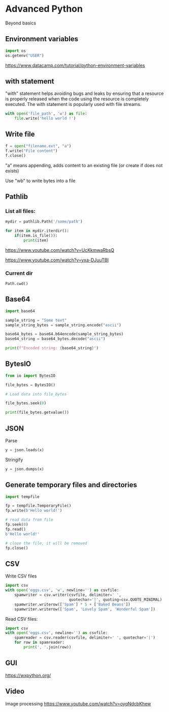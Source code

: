 # Advanced Python

Beyond basics


## Environment variables

```python
import os
os.getenv("USER")
```

https://www.datacamp.com/tutorial/python-environment-variables


## with statement

"with" statement helps avoiding bugs and leaks by ensuring that a resource is properly released when the code using the resource is completely executed. The with statement is popularly used with file streams.

```python
with open('file_path', 'w') as file:
    file.write('hello world !')
```


## Write file

```python
f = open("filename.ext", "a")
f.write("File content")
f.close()
```
"a" means appending, adds content to an existing file (or create if does not exists)

Use "wb" to write bytes into a file


## Pathlib

### List all files:

```python
mydir = pathlib.Path('/some/path')

for item in mydir.iterdir():
    if(item.is_file()):
        print(item)
```

https://www.youtube.com/watch?v=UcKkmwaRbsQ

https://www.youtube.com/watch?v=yxa-DJuuTBI


### Current dir

`Path.cwd()`


## Base64

```python
import base64

sample_string = "Some text"
sample_string_bytes = sample_string.encode("ascii")

base64_bytes = base64.b64encode(sample_string_bytes)
base64_string = base64_bytes.decode("ascii")

print(f"Encoded string: {base64_string}")
```


## BytesIO

```python
from io import BytesIO

file_bytes = BytesIO()

# Load data into file_bytes

file_bytes.seek(0)

print(file_bytes.getvalue())

```

## JSON

Parse

```python
y = json.loads(x)
```

Stringify

```python
y = json.dumps(x)
```


## Generate temporary files and directories

```python
import tempfile

fp = tempfile.TemporaryFile()
fp.write(b'Hello world!')

# read data from file
fp.seek(0)
fp.read()
b'Hello world!'

# close the file, it will be removed
fp.close()
```

## CSV

Write CSV files 

```python
import csv
with open('eggs.csv', 'w', newline='') as csvfile:
    spamwriter = csv.writer(csvfile, delimiter=' ',
                            quotechar='|', quoting=csv.QUOTE_MINIMAL)
    spamwriter.writerow(['Spam'] * 5 + ['Baked Beans'])
    spamwriter.writerow(['Spam', 'Lovely Spam', 'Wonderful Spam'])
```

Read CSV files:

```python
import csv
with open('eggs.csv', newline='') as csvfile:
    spamreader = csv.reader(csvfile, delimiter=' ', quotechar='|')
    for row in spamreader:
        print(', '.join(row))
```

## GUI

https://wxpython.org/




## Video

Image processing https://www.youtube.com/watch?v=oyqNdcbKhew



